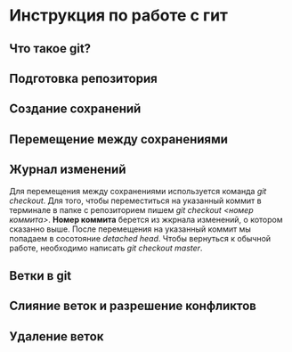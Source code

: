 # Инструкция по работе с гит

## Что такое git?

## Подготовка репозитория

## Создание сохранений

## Перемещение между сохранениями

## Журнал изменений

Для перемещения между сохранениями используется команда *git checkout*. Для того, чтобы переместиться на указанный коммит в терминале в папке с репозиторием пишем *git checkout <номер коммита>*. **Номер коммита** берется из жкрнала изменений, о котором сказанно выше. После перемещения на указанный коммит мы попадаем в сосотояние *detached head*. Чтобы вернуться к обычной работе, необходимо написать *git checkout master*.

## Ветки в git

## Слияние веток и разрешение конфликтов

## Удаление веток